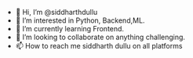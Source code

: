 - 👋 Hi, I’m @siddharthdullu
- 👀 I’m interested in Python, Backend,ML.
- 🌱 I’m currently learning Frontend.
- 💞️ I’m looking to collaborate on anything challenging.
- 📫 How to reach me siddharth dullu on all platforms

<!---
siddharthdullu/siddharthdullu is a ✨ special ✨ repository because its `README.md` (this file) appears on your GitHub profile.
You can click the Preview link to take a look at your changes.
--->
